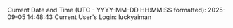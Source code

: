Current Date and Time (UTC - YYYY-MM-DD HH:MM:SS formatted): 2025-09-05 14:48:43
Current User's Login: luckyaiman
